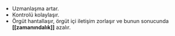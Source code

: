 - Uzmanlaşma artar.
- Kontrolü kolaylaşır.
- Örgüt hantallaşır, örgüt içi iletişim zorlaşır ve bunun sonucunda **[[zamanındalık]]** azalır.